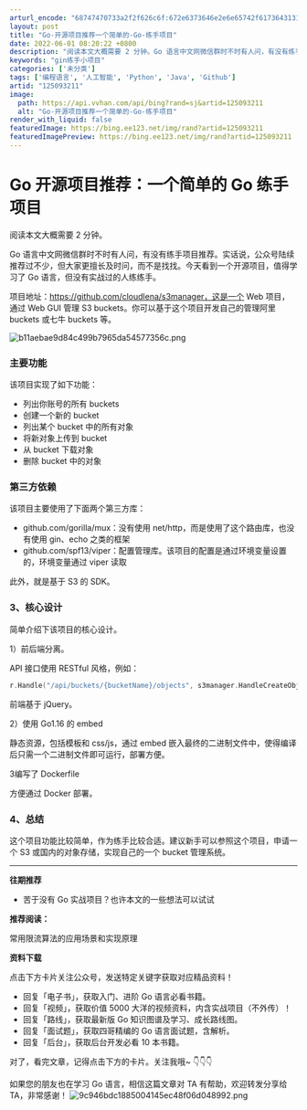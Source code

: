 ```yaml
---
arturl_encode: "68747470733a2f2f626c6f:672e6373646e2e6e65742f617364313132363136333437312f:61727469636c652f64657461696c732f313235303933323131"
layout: post
title: "Go-开源项目推荐一个简单的-Go-练手项目"
date: 2022-06-01 08:20:22 +0800
description: "阅读本文大概需要 2 分钟。Go 语言中文网微信群时不时有人问，有没有练手项目推荐。实话说，公众号陆"
keywords: "gin练手小项目"
categories: ['未分类']
tags: ['编程语言', '人工智能', 'Python', 'Java', 'Github']
artid: "125093211"
image:
  path: https://api.vvhan.com/api/bing?rand=sj&artid=125093211
  alt: "Go-开源项目推荐一个简单的-Go-练手项目"
render_with_liquid: false
featuredImage: https://bing.ee123.net/img/rand?artid=125093211
featuredImagePreview: https://bing.ee123.net/img/rand?artid=125093211
---
```


# Go 开源项目推荐：一个简单的 Go 练手项目

阅读本文大概需要 2 分钟。

Go 语言中文网微信群时不时有人问，有没有练手项目推荐。实话说，公众号陆续推荐过不少，但大家更擅长及时问，而不是找找。今天看到一个开源项目，值得学习了 Go 语言，但没有实战过的人练练手。

项目地址：https://github.com/cloudlena/s3manager，这是一个 Web 项目，通过 Web GUI 管理 S3 buckets。你可以基于这个项目开发自己的管理阿里 buckets 或七牛 buckets 等。

![b11aebae9d84c499b7965da54577356c.png](https://i-blog.csdnimg.cn/blog_migrate/ee22f7142d88b52e1dfff22d02d7da42.png)

### 主要功能

该项目实现了如下功能：

* 列出你账号的所有 buckets
* 创建一个新的 bucket
* 列出某个 bucket 中的所有对象
* 将新对象上传到 bucket
* 从 bucket 下载对象
* 删除 bucket 中的对象

### 第三方依赖

该项目主要使用了下面两个第三方库：

* github.com/gorilla/mux：没有使用 net/http，而是使用了这个路由库，也没有使用 gin、echo 之类的框架
* github.com/spf13/viper：配置管理库。该项目的配置是通过环境变量设置的，环境变量通过 viper 读取

此外，就是基于 S3 的 SDK。

### 3、核心设计

简单介绍下该项目的核心设计。

1）前后端分离。

API 接口使用 RESTful 风格，例如：

```go
r.Handle("/api/buckets/{bucketName}/objects", s3manager.HandleCreateObject(s3)).Methods(http.MethodPost)
```

前端基于 jQuery。

2）使用 Go1.16 的 embed

静态资源，包括模板和 css/js，通过 embed 嵌入最终的二进制文件中，使得编译后只需一个二进制文件即可运行，部署方便。

3编写了 Dockerfile

方便通过 Docker 部署。

### 4、总结

这个项目功能比较简单，作为练手比较合适。建议新手可以参照这个项目，申请一个 S3 或国内的对象存储，实现自己的一个 bucket 管理系统。

---

**往期推荐**

* 苦于没有 Go 实战项目？也许本文的一些想法可以试试

**推荐阅读：**

常用限流算法的应用场景和实现原理

**资料下载**

点击下方卡片关注公众号，发送特定关键字获取对应精品资料！

* 回复「电子书」，获取入门、进阶 Go 语言必看书籍。
* 回复「视频」，获取价值 5000 大洋的视频资料，内含实战项目（不外传）！
* 回复「路线」，获取最新版 Go 知识图谱及学习、成长路线图。
* 回复「面试题」，获取四哥精编的 Go 语言面试题，含解析。
* 回复「后台」，获取后台开发必看 10 本书籍。

对了，看完文章，记得点击下方的卡片。关注我哦~ 👇👇👇

如果您的朋友也在学习 Go 语言，相信这篇文章对 TA 有帮助，欢迎转发分享给 TA，非常感谢！
![9c946bdc1885004145ec48f06d048992.png](https://i-blog.csdnimg.cn/blog_migrate/d985e396cb5607c6f6ba116be618c523.png)